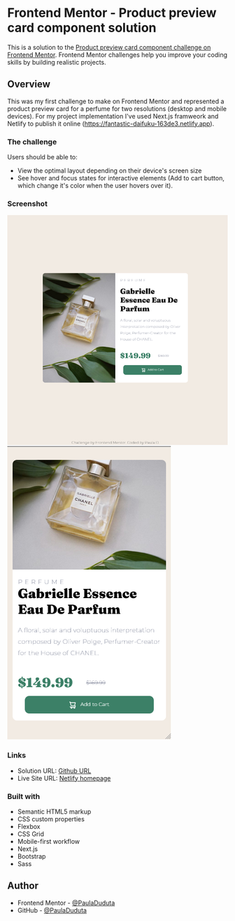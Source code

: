 # Frontend Mentor - Product preview card component solution

This is a solution to the [Product preview card component challenge on Frontend Mentor](https://www.frontendmentor.io/challenges/product-preview-card-component-GO7UmttRfa). Frontend Mentor challenges help you improve your coding skills by building realistic projects.

## Overview

This was my first challenge to make on Frontend Mentor and represented a product preview card for a perfume for two resolutions (desktop and mobile devices). For my project implementation I've used Next.js framweork and Netlify to publish it online (https://fantastic-daifuku-163de3.netlify.app).

### The challenge

Users should be able to:

- View the optimal layout depending on their device's screen size
- See hover and focus states for interactive elements (Add to cart button, which change it's color when the user hovers over it).

### Screenshot

![Desktop Version](./public/images/screenshot-desktop.png)
![Mobile Version](./public/images/screenshot-mobile.png)

### Links

- Solution URL: [Github URL](https://github.com/PaulaDuduta/product_card)
- Live Site URL: [Netlify homepage](https://fantastic-daifuku-163de3.netlify.app)

### Built with

- Semantic HTML5 markup
- CSS custom properties
- Flexbox
- CSS Grid
- Mobile-first workflow
- Next.js
- Bootstrap
- Sass

## Author

- Frontend Mentor - [@PaulaDuduta](https://www.frontendmentor.io/profile/PaulaDuduta)
- GitHub - [@PaulaDuduta](https://github.com/PaulaDuduta)
